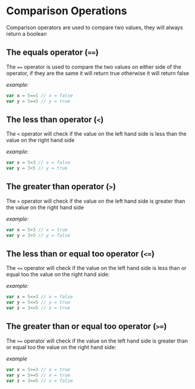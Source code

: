# Comparison Operations

Comparison operators are used to compare two values, they will always return a boolean

## The equals operator (`==`)
The `==` operator is used to compare the two values on either side of the operator, if they are the same it will return true otherwise it will return false

*example:*
```js
var x = 5==1 // x = false
var y = 5==5 // y = true
```

## The less than operator (`<`)
The `<` operator will check if the value on the left hand side is less than the value on the right hand side

*example:*
```js
var x = 5<3 // x = false
var y = 3<5 // y = true
```

## The greater than operator (`>`)
The `>` operator will check if the value on the left hand side is greater than the value on the right hand side 

*example:*
```js
var x = 5>3 // x = true
var y = 3>5 // y = false
```

## The less than or equal too operator (`<=`)
The `<=` operator will check if the value on the left hand side is less than or equal too the value on the right hand side:

*example:*
```js
var x = 5<=3 // x = false
var y = 5<=5 // y = true
var z = 3<=5 // z = true
```

## The greater than or equal too operator (`>=`)
The `>=` operator will check if the value on the left hand side is greater than or equal too the value on the right hand side:

*example*
```js
var x = 5>=3 // x = true
var y = 5>=5 // x = true
var z = 3>=5 // x = false
```
